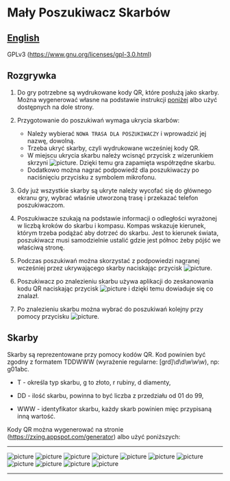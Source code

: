 # Mały Poszukiwacz Skarbów

## [English](README_en.md)

GPLv3 (https://www.gnu.org/licenses/gpl-3.0.html)

## Rozgrywka

1. Do gry potrzebne są wydrukowane kody QR, które posłużą jako skarby.
Można wygenerować własne na podstawie instrukcji [poniżej](#markdown-header-skarby) albo użyć dostępnych na dole strony.

2. Przygotowanie do poszukiwań wymaga ukrycia skarbów:
	* Należy wybierać `NOWA TRASA DLA POSZUKIWACZY` i wprowadzić jej nazwę, dowolną.
    * Trzeba ukryć skarby, czyli wydrukowane wcześniej kody QR.
    * W miejscu ukrycia skarbu należy wcisnąć przycisk z wizerunkiem skrzyni ![picture](/app/src/main/res/drawable/chest_small.png).
Dzięki temu gra zapamięta współrzędne skarbu.
    * Dodatkowo można nagrać podpowiedź dla poszukiwaczy po naciśnięciu przycisku z symbolem mikrofonu.

3. Gdy już wszystkie skarby są ukryte należy wycofać się do głównego ekranu gry, wybrać właśnie utworzoną trasę i przekazać telefon poszukiwaczom.

4. Poszukiwacze szukają na podstawie informacji o odległości wyrażonej w liczbą kroków do skarbu i kompasu.
Kompas wskazuje kierunek, którym trzeba podążać aby dotrzeć do skarbu.
Jest to kierunek świata, poszukiwacz musi samodzielnie ustalić gdzie jest północ żeby pójść we właściwą stronę.

5. Podczas poszukiwań można skorzystać z podpowiedzi nagranej wcześniej przez ukrywającego skarby naciskając przycisk
![picture](/app/src/main/res/drawable/megaphone_small.png).

6. Poszukiwacz po znalezieniu skarbu używa aplikacji do zeskanowania kodu QR naciskając przycisk ![picture](/app/src/main/res/drawable/chest_small.png) i dzięki temu dowiaduje się co znalazł.

7. Po znalezieniu skarbu można wybrać do poszukiwań kolejny przy pomocy przycisku
![picture](/app/src/main/res/drawable/change_chest_small.png).

## Skarby

Skarby są reprezentowane przy pomocy kodów QR.
Kod powinien być zgodny z formatem TDDWWW (wyrażenie regularne: [grd]\d\d\w\w\w), np: g01abc.

 * T - określa typ skarbu, g to złoto, r rubiny, d diamenty,

 * DD - ilość skarbu, powinna to być liczba z przedziału od 01 do 99,

 * WWW - identyfikator skarbu, każdy skarb powinien mięc przypisaną inną wartość.

Kody QR można wygenerować na stronie (https://zxing.appspot.com/generator) albo użyć poniższych:
* * *
![picture](sample_treasures/diamond03.png)
![picture](sample_treasures/diamond11.png)
![picture](sample_treasures/diamond22.png)
![picture](sample_treasures/gold01.png)
![picture](sample_treasures/gold19.png)
![picture](sample_treasures/gold27.png)
![picture](sample_treasures/gold32.png)
![picture](sample_treasures/gold37.png)
![picture](sample_treasures/ruby02.png)
![picture](sample_treasures/ruby14.png)
![picture](sample_treasures/ruby26.png)
* * *
